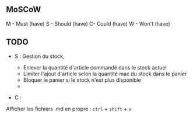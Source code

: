 ## MoSCoW

M - Must (have)
S - Should (have)
C- Could (have)
W - Won't (have)

## TODO

- S : Gestion du stock,

    - Enlever la quantité d'article commandé dans le stock actuel
    - Limiter l'ajout d'article selon la quantité max du stock dans le panier
    - Bloquer le panier si le stock n'est plus disponible
    - 
- C : 

Afficher les fichiers .md en propre : `ctrl` + `shift` + `v`
